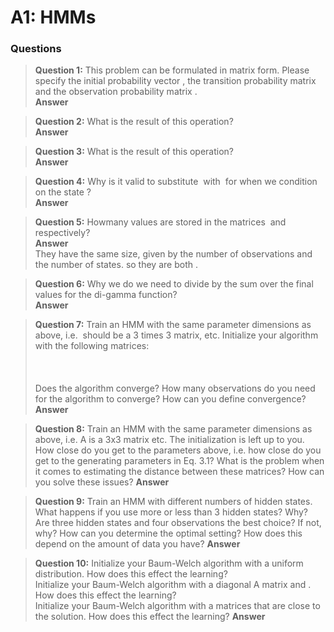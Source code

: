 # A1: HMMs

### Questions

> **Question 1:** This problem can be formulated in matrix form. Please specify the initial probability vector <img src="https://latex.codecogs.com/gif.latex?\pi"  title="" />, the transition probability matrix <img src="https://latex.codecogs.com/gif.latex?\textbf{A}"  title="" /> and the observation probability matrix <img src="https://latex.codecogs.com/gif.latex?\textbf{B}"  title="" />.<br />
> **Answer**<br />
> <img src="https://latex.codecogs.com/gif.latex?\pi&space;=&space;\begin{bmatrix}&space;.5&space;&&space;.5&space;\end{bmatrix}"  title="" /><br />
> <img src="https://latex.codecogs.com/gif.latex?\textbf{A}&space;=&space;\begin{bmatrix}&space;.5&space;&&space;.5\\&space;.5&space;&&space;.5&space;\end{bmatrix}"  title="" /><br />
> <img src="https://latex.codecogs.com/gif.latex?\textbf{B}&space;=&space;\begin{bmatrix}&space;.9&space;&&space;.1\\&space;.5&space;&&space;.5&space;\end{bmatrix}"  title="" />

> **Question 2:** What is the result of this operation? <br />
> **Answer**<br />
> <img src="https://latex.codecogs.com/gif.latex?\textbf{A}\cdot\pi=\begin{bmatrix}.5&.5\end{bmatrix}"  title="" /><br />

> **Question 3:** What is the result of this operation? <br />
> **Answer**<br />
><img src="https://latex.codecogs.com/gif.latex?\textbf{B}\cdot(\textbf{A}\cdot\pi)=\begin{bmatrix}.7&.3\end{bmatrix}" title="" /><br />

> **Question 4:** Why is it valid to substitute <img src="https://latex.codecogs.com/gif.latex?\textbf{O}_{1:t}=\textbf{o}_{1:t}" title="" /> with <img src="https://latex.codecogs.com/gif.latex?\textbf{O}_{t}=\textbf{o}_{t}" title="" /> for when we condition on the state <img src="https://latex.codecogs.com/gif.latex?\textbf{X}_{t}=\textbf{x}_{i}" title="" />?<br />
> **Answer**<br />
>

> **Question 5:** Howmany values are stored in the matrices <img src="https://latex.codecogs.com/gif.latex?\delta"  title="" /> and <img src="https://latex.codecogs.com/gif.latex?\delta^{idx}"  title="" /> respectively?<br />
>**Answer**<br />
>They have the same size, given by the number of observations and the number of states. so they are both <img src="https://latex.codecogs.com/gif.latex?N\times%20T"  title="" />.

> **Question 6:** Why we do we need to divide by the sum over the final <img src="https://latex.codecogs.com/gif.latex?\alpha"  title="" /> values for the di-gamma
function?<br />
>**Answer**<br />
>

> **Question 7:** Train an HMM with the same parameter dimensions as above, i.e. <img src="https://latex.codecogs.com/gif.latex?\textbf{A}"  title="" /> should be a 3 times 3 matrix, etc. Initialize your algorithm with the following matrices:<br /><br /><img src="https://latex.codecogs.com/gif.latex?\textbf{A}=\begin{pmatrix}0.54&0.26&0.2\\0.19&0.53&0.28\\0.22&0.18&0.6\end{pmatrix}" title="" /> <img src="https://latex.codecogs.com/gif.latex?\textbf{B}=\begin{pmatrix}0.5&0.2&0.11&0.19\\0.22&0.28&0.23&0.27\\0.19&0.21&0.15&0.45\end{pmatrix}" title="" /> <img src="https://latex.codecogs.com/gif.latex?\pi=\begin{pmatrix}0.3&0.2&0.5\end{pmatrix}" title="" /><br /><br />Does the algorithm converge? How many observations do you need for the algorithm to converge? How can you define convergence?<br />
> **Answer**<br />

> **Question 8:** Train an HMM with the same parameter dimensions as above, i.e. A is a 3x3 matrix etc. The initialization is left up to you.<br />How close do you get to the parameters above, i.e. how close do you get to the generating parameters in Eq. 3.1? What is the problem when it comes to estimating the distance between these matrices? How can you solve these issues?
> **Answer**<br />

> **Question 9:** Train an HMM with different numbers of hidden states. What happens if you use more or less than 3 hidden states? Why?<br />Are three hidden states and four observations the best choice? If not, why? How can you determine the optimal setting? How does this depend on the amount of data you have?
> **Answer**<br />

> **Question 10:** Initialize your Baum-Welch algorithm with a uniform distribution. How does this
effect the learning?<br />Initialize your Baum-Welch algorithm with a diagonal A matrix and <img src="https://latex.codecogs.com/gif.latex?\pi&space;=&space;\begin{bmatrix}&space;0,&space;0,&space;1&space;\end{bmatrix}"  title="" />. How does this effect the learning?<br />Initialize your Baum-Welch algorithm with a matrices that are close to the solution. How does this effect the learning?
> **Answer**<br />
